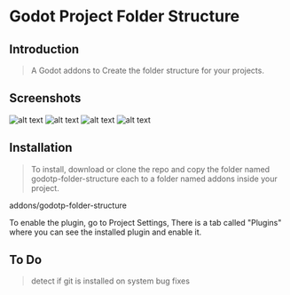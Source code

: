 # Godot Project Folder Structure

## Introduction

> A Godot addons to Create the folder structure for your projects.

## Screenshots
![alt text](https://www.dropbox.com/s/h63pr8unl6z8c6r/Selection_002.png )
![alt text](https://www.dropbox.com/s/hkt0t2jk3nmox4q/Selection_003.png )
![alt text](https://www.dropbox.com/s/3hhtosmbduadguf/Selection_004.png )
![alt text](https://www.dropbox.com/s/fmeos0byvkj6jqs/Selection_005.png )


## Installation

> To install,  download or clone the repo and copy the folder named godotp-folder-structure each 
to a folder named addons inside your project.

addons/godotp-folder-structure

To enable the plugin, go to Project Settings, There is a tab called "Plugins" where you can see the installed plugin and enable it.


## To Do

>detect if git is installed on system
>bug fixes

